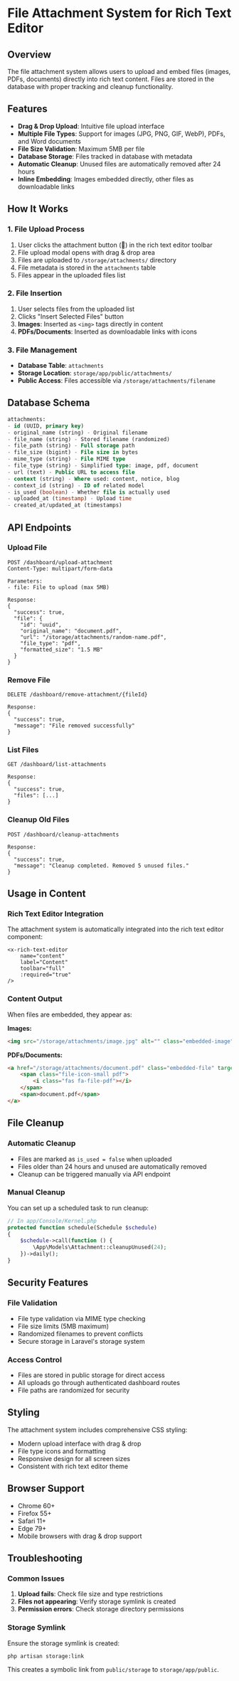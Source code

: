 # File Attachment System for Rich Text Editor

## Overview
The file attachment system allows users to upload and embed files (images, PDFs, documents) directly into rich text content. Files are stored in the database with proper tracking and cleanup functionality.

## Features
- **Drag & Drop Upload**: Intuitive file upload interface
- **Multiple File Types**: Support for images (JPG, PNG, GIF, WebP), PDFs, and Word documents
- **File Size Validation**: Maximum 5MB per file
- **Database Storage**: Files tracked in database with metadata
- **Automatic Cleanup**: Unused files are automatically removed after 24 hours
- **Inline Embedding**: Images embedded directly, other files as downloadable links

## How It Works

### 1. File Upload Process
1. User clicks the attachment button (📎) in the rich text editor toolbar
2. File upload modal opens with drag & drop area
3. Files are uploaded to `/storage/attachments/` directory
4. File metadata is stored in the `attachments` table
5. Files appear in the uploaded files list

### 2. File Insertion
1. User selects files from the uploaded list
2. Clicks "Insert Selected Files" button
3. **Images**: Inserted as `<img>` tags directly in content
4. **PDFs/Documents**: Inserted as downloadable links with icons

### 3. File Management
- **Database Table**: `attachments`
- **Storage Location**: `storage/app/public/attachments/`
- **Public Access**: Files accessible via `/storage/attachments/filename`

## Database Schema

```sql
attachments:
- id (UUID, primary key)
- original_name (string) - Original filename
- file_name (string) - Stored filename (randomized)
- file_path (string) - Full storage path
- file_size (bigint) - File size in bytes
- mime_type (string) - File MIME type
- file_type (string) - Simplified type: image, pdf, document
- url (text) - Public URL to access file
- context (string) - Where used: content, notice, blog
- context_id (string) - ID of related model
- is_used (boolean) - Whether file is actually used
- uploaded_at (timestamp) - Upload time
- created_at/updated_at (timestamps)
```

## API Endpoints

### Upload File
```
POST /dashboard/upload-attachment
Content-Type: multipart/form-data

Parameters:
- file: File to upload (max 5MB)

Response:
{
  "success": true,
  "file": {
    "id": "uuid",
    "original_name": "document.pdf",
    "url": "/storage/attachments/random-name.pdf",
    "file_type": "pdf",
    "formatted_size": "1.5 MB"
  }
}
```

### Remove File
```
DELETE /dashboard/remove-attachment/{fileId}

Response:
{
  "success": true,
  "message": "File removed successfully"
}
```

### List Files
```
GET /dashboard/list-attachments

Response:
{
  "success": true,
  "files": [...]
}
```

### Cleanup Old Files
```
POST /dashboard/cleanup-attachments

Response:
{
  "success": true,
  "message": "Cleanup completed. Removed 5 unused files."
}
```

## Usage in Content

### Rich Text Editor Integration
The attachment system is automatically integrated into the rich text editor component:

```blade
<x-rich-text-editor 
    name="content"
    label="Content"
    toolbar="full"
    :required="true"
/>
```

### Content Output
When files are embedded, they appear as:

**Images:**
```html
<img src="/storage/attachments/image.jpg" alt="" class="embedded-image">
```

**PDFs/Documents:**
```html
<a href="/storage/attachments/document.pdf" class="embedded-file" target="_blank">
    <span class="file-icon-small pdf">
        <i class="fas fa-file-pdf"></i>
    </span>
    <span>document.pdf</span>
</a>
```

## File Cleanup

### Automatic Cleanup
- Files are marked as `is_used = false` when uploaded
- Files older than 24 hours and unused are automatically removed
- Cleanup can be triggered manually via API endpoint

### Manual Cleanup
You can set up a scheduled task to run cleanup:

```php
// In app/Console/Kernel.php
protected function schedule(Schedule $schedule)
{
    $schedule->call(function () {
        \App\Models\Attachment::cleanupUnused(24);
    })->daily();
}
```

## Security Features

### File Validation
- File type validation via MIME type checking
- File size limits (5MB maximum)
- Randomized filenames to prevent conflicts
- Secure storage in Laravel's storage system

### Access Control
- Files are stored in public storage for direct access
- All uploads go through authenticated dashboard routes
- File paths are randomized for security

## Styling

The attachment system includes comprehensive CSS styling:
- Modern upload interface with drag & drop
- File type icons and formatting
- Responsive design for all screen sizes
- Consistent with rich text editor theme

## Browser Support
- Chrome 60+
- Firefox 55+
- Safari 11+
- Edge 79+
- Mobile browsers with drag & drop support

## Troubleshooting

### Common Issues
1. **Upload fails**: Check file size and type restrictions
2. **Files not appearing**: Verify storage symlink is created
3. **Permission errors**: Check storage directory permissions

### Storage Symlink
Ensure the storage symlink is created:
```bash
php artisan storage:link
```

This creates a symbolic link from `public/storage` to `storage/app/public`.

